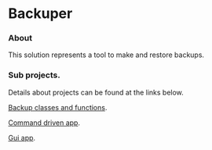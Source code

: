 # Backuper

### About
This solution represents a tool to make and restore backups.

### Sub projects.

Details about projects can be found at the links below.

[Backup classes and functions](modules/BackupManager).

[Command driven app](modules/ConsoleApp).

[Gui app](modules/GuiApp).
